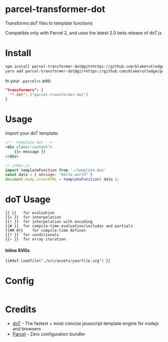# parcel-transformer-dot

Transforms doT files to template functions

Compatible only with Parcel 2, and uses the latest 2.0 beta release of doT.js

# Install

```bash
npm install parcel-transformer-dot@git+https://github.com/blakerutledge/parcel-transformer-dot
yarn add parcel-transformer-dot@git+https://github.com/blakerutledge/parcel-transformer-dot
```

In your `.parcelrc` add: 
```json
"transformers": {
  "*.dot": ["parcel-transformer-dot"]
}
```

# Usage

Import your doT template:  

```html
<!-- template.dot -->
<div class="content">
    {{= message }}
</div>
```

```javascript
// index.js
import templateFunction from './template.dot'
const data = { message: "hello world" }
document.body.innerHTML = templateFunction( data );
```

# doT Usage

```
{{ }}	for evaluation
{{= }}	for interpolation
{{! }}	for interpolation with encoding
{{# }}	for compile-time evaluation/includes and partials
{{## #}}	for compile-time defines
{{? }}	for conditionals
{{~ }}	for array iteration
```

#### Inline SVGs
```
{{#def.loadfile("./src/assets/yourfile.svg") }}
```

# Config

```

```

# Credits
 - [doT](http://olado.github.io/doT/index.html) - The fastest + most concise javascript template engine for nodejs and browsers
 - [Parcel](https://parceljs.org/) - Zero configuration bundler